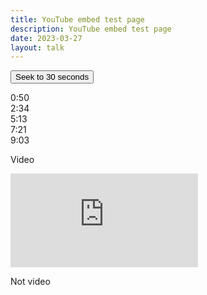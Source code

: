 ```yaml
---
title: YouTube embed test page
description: YouTube embed test page
date: 2023-03-27
layout: talk
---
```


<button id="seekButton">Seek to 30 seconds</button><br>

<span classs="timecode">0:50</span><br>
<span classs="timecode">2:34</span><br>
<span classs="timecode">5:13</span><br>
<span classs="timecode">7:21</span><br>
<span classs="timecode">9:03</span><br>


Video<br>

<iframe id="player" src="https://www.youtube.com/embed/j6Z-TawfQns?enablejsapi=1" loading="lazy" frameborder="0" allowfullscreen></iframe>
<br>

<script async src="https://www.youtube.com/iframe_api"></script>
<script async type="text/javascript">
  var player;

  function onYouTubeIframeAPIReady() {
    player = new YT.Player('player', {
      events: {
        'onReady': onPlayerReady
      }
    });
  }

  function onPlayerReady(event) {
    // Player is ready
    const spans = document.querySelectorAll('.timecode');

    spans.forEach(span => {
      span.addEventListener('click', () => {
        // Your code to execute with the spanValue
        player.seekTo(convertTimeToSeconds(span.textContent));
      });
    });
  }
  
  function convertTimeToSeconds(timeString) {
    const [minutes, seconds] = timeString.split(':').map(time => parseInt(time));
    const totalSeconds = minutes * 60 + seconds;
    return totalSeconds;
  }
  
  const spans = document.querySelectorAll('.timecode');
  spans.forEach(span => {
    span.addEventListener('click', () => {
      // Your code to execute with the spanValue
      player.seekTo(convertTimeToSeconds(span.textContent));
    });
  });
  
  document.getElementById('seekButton').addEventListener('click', function() {
    player.seekTo(convertTimeToSeconds("0:30"));
  });
</script>

Not video
<br>

